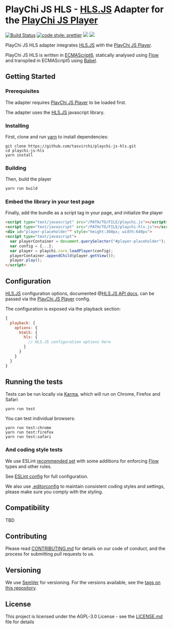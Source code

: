 # PlayChi JS HLS - [HLS.JS] Adapter for the [PlayChi JS Player]

[![Build Status](https://github.com/tasvirchi/playchi-js-hls/actions/workflows/run_canary_full_flow.yaml/badge.svg)](https://github.com/tasvirchi/playchi-js-hls/actions/workflows/run_canary_full_flow.yaml)
[![code style: prettier](https://img.shields.io/badge/code_style-prettier-ff69b4.svg?style=flat-square)](https://github.com/prettier/prettier)
[![](https://img.shields.io/npm/v/@playchi-js/playchi-js-hls/latest.svg)](https://www.npmjs.com/package/@playchi-js/playchi-js-hls)
[![](https://img.shields.io/npm/v/@playchi-js/playchi-js-hls/canary.svg)](https://www.npmjs.com/package/@playchi-js/playchi-js-hls/v/canary)

PlayChi JS HLS adapter integrates [HLS.JS] with the [PlayChi JS Player].

PlayChi JS HLS is written in [ECMAScript6], statically analysed using [Flow] and transpiled in ECMAScript5 using [Babel].

[hls.js]: https://github.com/video-dev/hls.js
[hls.js api docs]: https://github.com/video-dev/hls.js/blob/master/docs/API.md
[flow]: https://flow.org/
[ecmascript6]: https://github.com/ericdouglas/ES6-Learning#articles--tutorials
[babel]: https://babeljs.io

## Getting Started

### Prerequisites

The adapter requires [PlayChi JS Player] to be loaded first.

The adapter uses the [HLS.JS] javascript library.

[playchi js player]: https://github.com/tasvirchi/playchi-js

### Installing

First, clone and run [yarn] to install dependencies:

[yarn]: https://yarnpkg.com/lang/en/

```
git clone https://github.com/tasvirchi/playchi-js-hls.git
cd playchi-js-hls
yarn install
```

### Building

Then, build the player

```javascript
yarn run build
```

### Embed the library in your test page

Finally, add the bundle as a script tag in your page, and initialize the player

```html
<script type="text/javascript" src="/PATH/TO/FILE/playchi.js"></script>
<script type="text/javascript" src="/PATH/TO/FILE/playchi-hls.js"></script>
<div id="player-placeholder"" style="height:360px; width:640px">
<script type="text/javascript">
  var playerContainer = document.querySelector("#player-placeholder");
  var config = {...};
  var player = playchi.core.loadPlayer(config);
  playerContainer.appendChild(player.getView());
  player.play();
</script>
```

## Configuration

[HLS.JS] configuration options, documented @[HLS.JS API docs], can be passed via the [PlayChi JS Player] config.

The configuration is exposed via the playback section:

```javascript
{
  playback: {
    options: {
      html5: {
        hls: {
          // HLS.JS configuration options here
        }
      }
    }
  }
}
```

## Running the tests

Tests can be run locally via [Karma], which will run on Chrome, Firefox and Safari

[karma]: https://karma-runner.github.io/1.0/index.html

```
yarn run test
```

You can test individual browsers:

```
yarn run test:chrome
yarn run test:firefox
yarn run test:safari
```

### And coding style tests

We use ESLint [recommended set](http://eslint.org/docs/rules/) with some additions for enforcing [Flow] types and other rules.

See [ESLint config](.eslintrc.json) for full configuration.

We also use [.editorconfig](.editorconfig) to maintain consistent coding styles and settings, please make sure you comply with the styling.

## Compatibility

TBD

## Contributing

Please read [CONTRIBUTING.md](https://gist.github.com/PurpleBooth/b24679402957c63ec426) for details on our code of conduct, and the process for submitting pull requests to us.

## Versioning

We use [SemVer](http://semver.org/) for versioning. For the versions available, see the [tags on this repository](https://github.com/tasvirchi/playchi-js-hls/tags).

## License

This project is licensed under the AGPL-3.0 License - see the [LICENSE.md](LICENSE.md) file for details
